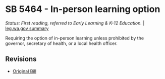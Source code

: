 # SB 5464 - In-person learning option
*Status: First reading, referred to Early Learning & K-12 Education.* | [leg.wa.gov summary](https://app.leg.wa.gov/billsummary?BillNumber=5464&Year=2021)

Requiring the option of in-person learning unless prohibited by the governor, secretary of health, or a local health officer. 

## Revisions
* [Original Bill](1/)